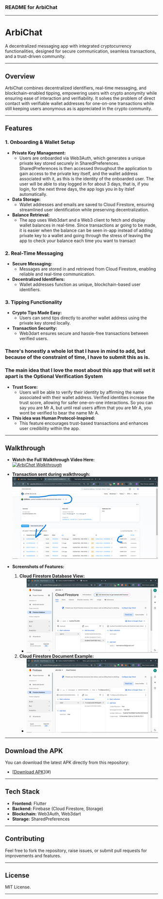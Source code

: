 ### README for ArbiChat

---

# **ArbiChat**  
A decentralized messaging app with integrated cryptocurrency functionalities, designed for secure communication, seamless transactions, and a trust-driven community.  

---

## **Overview**  
ArbiChat combines decentralized identifiers, real-time messaging, and blockchain-enabled tipping, empowering users with crypto anonymity while ensuring ease of interaction and verifiability. It solves the problem of direct contact with verifiable wallet addresses for one-on-one transactions while still keeping users anonymous as is appreciated in the crypto community.

---

## **Features**  
### **1. Onboarding & Wallet Setup**  
- **Private Key Management:**  
  - Users are onboarded via Web3Auth, which generates a unique private key stored securely in SharedPreferences. SharedPreferences is then accessed throughout the application to gain access to the private key itself, and the wallet address associated with it, as this is the identity of the onboarded user. The user will be able to stay logged in for about 3 days, that is, if you login, for the next three days, the app logs you in by itslef automatically.
- **Data Storage:**  
  - Wallet addresses and emails are saved to Cloud Firestore, ensuring streamlined user identification while preserving decentralization.  
- **Balance Retrieval:**  
  - The app uses Web3dart and a Web3 client to fetch and display wallet balances in real-time. Since transactions ar going to be made, it is easier when the balance can be seen in-app instead of adding private key to a wallet and going through the stress of leaving the app to check your balance each time you want to transact  

### **2. Real-Time Messaging**  
- **Secure Messaging:**  
  - Messages are stored in and retrieved from Cloud Firestore, enabling reliable and real-time communication.  
- **Decentralized Identifiers:**  
  - Wallet addresses function as unique, blockchain-based user identifiers.    

### **3. Tipping Functionality**  
- **Crypto Tips Made Easy:**  
  - Users can send tips directly to another wallet address using the private key stored locally.  
- **Transaction Security:**  
  - Web3dart ensures secure and hassle-free transactions between verified users.  

### There's honestly a whole lot that I have in mind to add, but because of the constraint of time, I have to submit this as is.
### The main idea that I love the most about this app that will set it apart is the **Optional Verification System**  
- **Trust Score:**  
  - Users will be able to verify their identity by affirming the name associated with their wallet address. Verified identities increase the trust score, allowing for safer one-on-one interactions. So you can say you are Mr A, but until real users affirm that you are Mr A, you wont be verified to bear the name Mr A.
- **This idea was Human Protocol-Inspired:**  
  - This feature encourages trust-based transactions and enhances user credibility within the app.

---

## **Walkthrough**  

- **Watch the Full Walkthrough Video Here:**  
  *[![ArbiChat Walkthrough](https://img.youtube.com/vi/FrANv7GnACM/0.jpg)]((https://www.youtube.com/watch?v=FrANv7GnACM))*
  
- **Transaction sent during walkthrough:**
  *![Completed Transaction Proof](assets/arbitrum-video-transaction.png)*
  
- **Screenshots of Features:**  
  1. **Cloud Firestore Database View:**  
     - *![Cloud FireStore](assets/arbitrum-database=cloud-firestore.png)*  
  2. **Cloud Firestore Document Example:**  
     - *![Cloud Firestore](assets/arb-database-two.png)*  

---

## **Download the APK**  
You can download the latest APK directly from this repository:  
- [[Download APK](https://github.com/0xiammatrixx/flutter_quick_start/releases/download/v1.0.0-alpha/ArbiChat.v1.0.0.apk)](#)

---

## **Tech Stack**  
- **Frontend:** Flutter  
- **Backend:** Firebase (Cloud Firestore, Storage)  
- **Blockchain:** Web3Auth, Web3dart  
- **Storage:** SharedPreferences  

---

## **Contributing**  
Feel free to fork the repository, raise issues, or submit pull requests for improvements and features.  

---

## **License**  
MIT License.  

---
